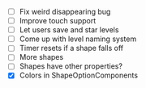 - [ ] Fix weird disappearing bug
- [ ] Improve touch support
- [ ] Let users save and star levels
- [ ] Come up with level naming system
- [ ] Timer resets if a shape falls off
- [ ] More shapes
- [ ] Shapes have other properties?
- [x] Colors in ShapeOptionComponents